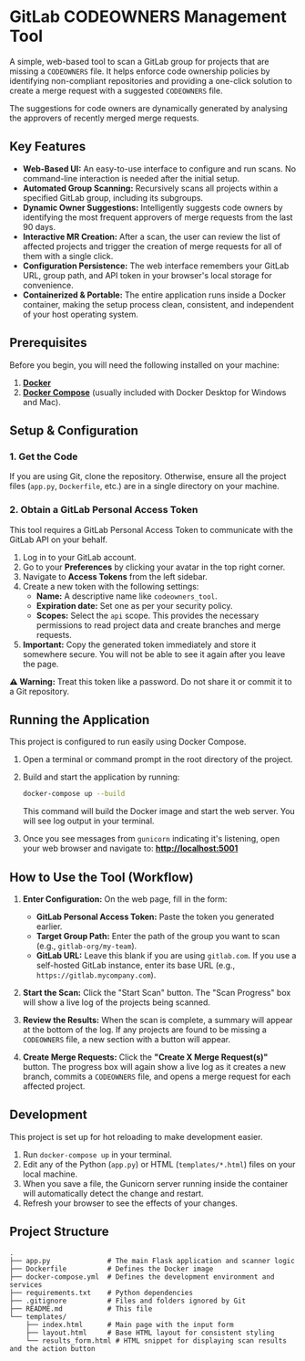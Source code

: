 # GitLab CODEOWNERS Management Tool

A simple, web-based tool to scan a GitLab group for projects that are missing a `CODEOWNERS` file. It helps enforce code ownership policies by identifying non-compliant repositories and providing a one-click solution to create a merge request with a suggested `CODEOWNERS` file.

The suggestions for code owners are dynamically generated by analysing the approvers of recently merged merge requests.

## Key Features

* **Web-Based UI:** An easy-to-use interface to configure and run scans. No command-line interaction is needed after the initial setup.
* **Automated Group Scanning:** Recursively scans all projects within a specified GitLab group, including its subgroups.
* **Dynamic Owner Suggestions:** Intelligently suggests code owners by identifying the most frequent approvers of merge requests from the last 90 days.
* **Interactive MR Creation:** After a scan, the user can review the list of affected projects and trigger the creation of merge requests for all of them with a single click.
* **Configuration Persistence:** The web interface remembers your GitLab URL, group path, and API token in your browser's local storage for convenience.
* **Containerized & Portable:** The entire application runs inside a Docker container, making the setup process clean, consistent, and independent of your host operating system.

## Prerequisites

Before you begin, you will need the following installed on your machine:

1.  [**Docker**](https://docs.docker.com/get-docker/)
2.  [**Docker Compose**](https://docs.docker.com/compose/install/) (usually included with Docker Desktop for Windows and Mac).

## Setup & Configuration

### 1. Get the Code

If you are using Git, clone the repository. Otherwise, ensure all the project files (`app.py`, `Dockerfile`, etc.) are in a single directory on your machine.

### 2. Obtain a GitLab Personal Access Token

This tool requires a GitLab Personal Access Token to communicate with the GitLab API on your behalf.

1.  Log in to your GitLab account.
2.  Go to your **Preferences** by clicking your avatar in the top right corner.
3.  Navigate to **Access Tokens** from the left sidebar.
4.  Create a new token with the following settings:
    * **Name:** A descriptive name like `codeowners_tool`.
    * **Expiration date:** Set one as per your security policy.
    * **Scopes:** Select the `api` scope. This provides the necessary permissions to read project data and create branches and merge requests.
5.  **Important:** Copy the generated token immediately and store it somewhere secure. You will not be able to see it again after you leave the page.

**⚠️ Warning:** Treat this token like a password. Do not share it or commit it to a Git repository.

## Running the Application

This project is configured to run easily using Docker Compose.

1.  Open a terminal or command prompt in the root directory of the project.
2.  Build and start the application by running:
    ```sh
    docker-compose up --build
    ```
    This command will build the Docker image and start the web server. You will see log output in your terminal.

3.  Once you see messages from `gunicorn` indicating it's listening, open your web browser and navigate to:
    [**http://localhost:5001**](http://localhost:5001)

## How to Use the Tool (Workflow)

1.  **Enter Configuration:** On the web page, fill in the form:
    * **GitLab Personal Access Token:** Paste the token you generated earlier.
    * **Target Group Path:** Enter the path of the group you want to scan (e.g., `gitlab-org/my-team`).
    * **GitLab URL:** Leave this blank if you are using `gitlab.com`. If you use a self-hosted GitLab instance, enter its base URL (e.g., `https://gitlab.mycompany.com`).

2.  **Start the Scan:** Click the "Start Scan" button. The "Scan Progress" box will show a live log of the projects being scanned.

3.  **Review the Results:** When the scan is complete, a summary will appear at the bottom of the log. If any projects are found to be missing a `CODEOWNERS` file, a new section with a button will appear.

4.  **Create Merge Requests:** Click the **"Create X Merge Request(s)"** button. The progress box will again show a live log as it creates a new branch, commits a `CODEOWNERS` file, and opens a merge request for each affected project.

## Development

This project is set up for hot reloading to make development easier.

1.  Run `docker-compose up` in your terminal.
2.  Edit any of the Python (`app.py`) or HTML (`templates/*.html`) files on your local machine.
3.  When you save a file, the Gunicorn server running inside the container will automatically detect the change and restart.
4.  Refresh your browser to see the effects of your changes.

## Project Structure

```text
.
├── app.py              # The main Flask application and scanner logic
├── Dockerfile          # Defines the Docker image
├── docker-compose.yml  # Defines the development environment and services
├── requirements.txt    # Python dependencies
├── .gitignore          # Files and folders ignored by Git
├── README.md           # This file
└── templates/
    ├── index.html      # Main page with the input form
    ├── layout.html     # Base HTML layout for consistent styling
    └── results_form.html # HTML snippet for displaying scan results and the action button